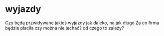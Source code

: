 # wyjazdy

Czy będą przwidywane jakieś wyjazdy
jak daleko, na jak długo
Za co firma będzie płaciła
czy można nie jechać?
od czego to zależy?

